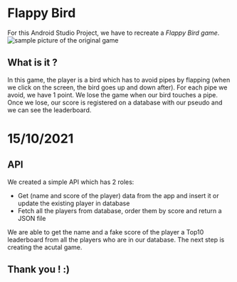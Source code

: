 # Flappy Bird
For this Android Studio Project, we have to recreate a *Flappy Bird game*.
![sample picture of the original game](https://img.huffingtonpost.com/asset/5c9371cd230000a3006cde16.jpeg?ops=scalefit_630_noupscale)

## What is it ?
In this game, the player is a bird which has to avoid pipes by flapping (when we click on the screen, the bird goes up and down after). For each pipe we avoid, we have 1 point. We lose the game when our bird touches a pipe. Once we lose, our score is registered on a database with our pseudo and we can see the leaderboard.


# 15/10/2021
## API
We created a simple API which has 2 roles: 
* Get (name and score of the player) data from the app and insert it or update the existing player in database
* Fetch all the players from database, order them by score and return a JSON file

We are able to get the name and a fake score of the player a  Top10 leaderboard from all the players who are in our database. The next step is creating the acutal game.


## Thank you ! :)
